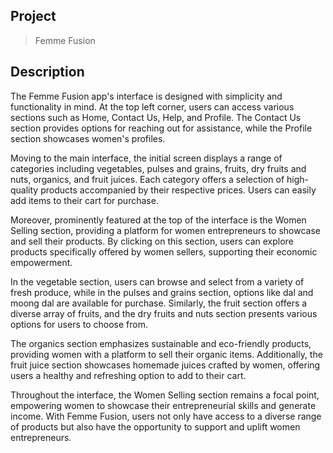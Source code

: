 ## Project
> Femme Fusion
## Description
The Femme Fusion app's interface is designed with simplicity and functionality in mind. At the top left corner, users can access various sections such as Home, Contact Us, Help, and Profile. The Contact Us section provides options for reaching out for assistance, while the Profile section showcases women's profiles.

Moving to the main interface, the initial screen displays a range of categories including vegetables, pulses and grains, fruits, dry fruits and nuts, organics, and fruit juices. Each category offers a selection of high-quality products accompanied by their respective prices. Users can easily add items to their cart for purchase.

Moreover, prominently featured at the top of the interface is the Women Selling section, providing a platform for women entrepreneurs to showcase and sell their products. By clicking on this section, users can explore products specifically offered by women sellers, supporting their economic empowerment.

In the vegetable section, users can browse and select from a variety of fresh produce, while in the pulses and grains section, options like dal and moong dal are available for purchase. Similarly, the fruit section offers a diverse array of fruits, and the dry fruits and nuts section presents various options for users to choose from.

The organics section emphasizes sustainable and eco-friendly products, providing women with a platform to sell their organic items. Additionally, the fruit juice section showcases homemade juices crafted by women, offering users a healthy and refreshing option to add to their cart.

Throughout the interface, the Women Selling section remains a focal point, empowering women to showcase their entrepreneurial skills and generate income. With Femme Fusion, users not only have access to a diverse range of products but also have the opportunity to support and uplift women entrepreneurs.
